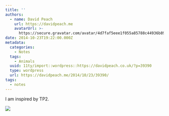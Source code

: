 ```yaml
---
title: ''
authors:
  - name: David Peach
    url: https://davidpeach.me
    avatarUrl: >-
      https://secure.gravatar.com/avatar/4d7faf5eee1f055a85788c44936b8995eaab6dfb004e7854ec747ccb272e91ee?s=96&d=mm&r=g
date: 2014-10-23T19:22:00.000Z
metadata:
  categories:
    - Notes
  tags:
    - Animals
  uuid: 11ty/import::wordpress::https://davidpeach.co.uk/?p=39390
  type: wordpress
  url: https://davidpeach.me/2014/10/23/39390/
tags:
  - notes
---
```

I am inspired by TP2.

[![](/assets/525382157695717378-B0qISb1IYAA-5JATWzyj27pQ.jpg)](/assets/525382157695717378-B0qISb1IYAA-5JATWzyj27pQ.jpg)